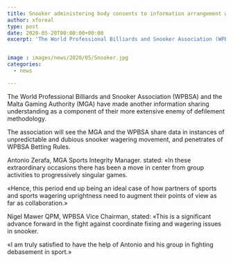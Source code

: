 ```yaml
---
title: Snooker administering body consents to information arrangement with MGA
author: xforeal 
type: post
date: 2020-05-20T00:00:00+00:00
excerpt: 'The World Professional Billiards and Snooker Association (WPBSA) and the Malta Gaming Authority (MGA) have made another information sharing understanding as a major aspect of their more extensive enemy of defilement strategy '


image : images/news/2020/05/Snooker.jpg
categories:
  - news

---
```

The World Professional Billiards and Snooker Association (WPBSA) and the Malta Gaming Authority (MGA) have made another information sharing understanding as a component of their more extensive enemy of defilement methodology. 

The association will see the MGA and the WPBSA share data in instances of unpredictable and dubious snooker wagering movement, and penetrates of WPBSA Betting Rules. 

Antonio Zerafa, MGA Sports Integrity Manager. stated: &#171;In these extraordinary occasions there has been a move in center from group activities to progressively singular games. 

&#171;Hence, this period end up being an ideal case of how partners of sports and sports wagering uprightness need to augment their points of view as far as collaboration.&#187; 

Nigel Mawer QPM, WPBSA Vice Chairman, stated: &#171;This is a significant advance forward in the fight against coordinate fixing and wagering issues in snooker. 

&#171;I am truly satisfied to have the help of Antonio and his group in fighting debasement in sport.&#187;